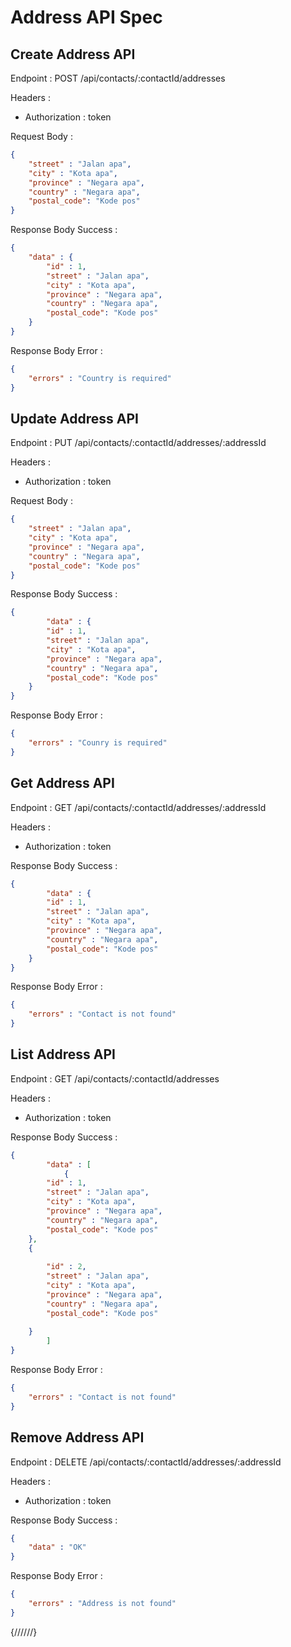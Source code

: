 # Address API Spec

## Create Address API

Endpoint : POST /api/contacts/:contactId/addresses

Headers :
- Authorization : token

Request Body : 

```json
{
    "street" : "Jalan apa",
    "city" : "Kota apa",
    "province" : "Negara apa",
    "country" : "Negara apa",
    "postal_code": "Kode pos"
}
```

Response Body Success :

```json
{
    "data" : {
        "id" : 1,
        "street" : "Jalan apa",
        "city" : "Kota apa",
        "province" : "Negara apa",
        "country" : "Negara apa",
        "postal_code": "Kode pos"
    }
}
```

Response Body Error :

```json
{
    "errors" : "Country is required"
}
```

## Update Address API

Endpoint : PUT /api/contacts/:contactId/addresses/:addressId

Headers :
- Authorization : token

Request Body : 

```json
{
    "street" : "Jalan apa",
    "city" : "Kota apa",
    "province" : "Negara apa",
    "country" : "Negara apa",
    "postal_code": "Kode pos"
}
```

Response Body Success :

```json
{
        "data" : {
        "id" : 1,
        "street" : "Jalan apa",
        "city" : "Kota apa",
        "province" : "Negara apa",
        "country" : "Negara apa",
        "postal_code": "Kode pos"
    }
}
```

Response Body Error :

```json
{
    "errors" : "Counry is required"
}
```

## Get Address API

Endpoint : GET /api/contacts/:contactId/addresses/:addressId

Headers :
- Authorization : token


Response Body Success :

```json
{
        "data" : {
        "id" : 1,
        "street" : "Jalan apa",
        "city" : "Kota apa",
        "province" : "Negara apa",
        "country" : "Negara apa",
        "postal_code": "Kode pos"
    }
}
```

Response Body Error :

```json
{
    "errors" : "Contact is not found"
}
```

## List Address API

Endpoint : GET /api/contacts/:contactId/addresses

Headers :
- Authorization : token

Response Body Success :

```json
{
        "data" : [
            {
        "id" : 1,
        "street" : "Jalan apa",
        "city" : "Kota apa",
        "province" : "Negara apa",
        "country" : "Negara apa",
        "postal_code": "Kode pos"
    },
    {
        
        "id" : 2,
        "street" : "Jalan apa",
        "city" : "Kota apa",
        "province" : "Negara apa",
        "country" : "Negara apa",
        "postal_code": "Kode pos"
    
    }
        ]
}
```

Response Body Error :

```json
{
    "errors" : "Contact is not found"
}
```

## Remove Address API

Endpoint : DELETE /api/contacts/:contactId/addresses/:addressId

Headers :
- Authorization : token


Response Body Success :

```json
{
    "data" : "OK"
}
```

Response Body Error :

```json
{
    "errors" : "Address is not found"
}
```

{//////}